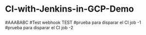 # CI-with-Jenkins-in-GCP-Demo
#AAABABC
#Test webhook TEST
#prueba para disparar el CI job -1
#prueba para disparar el CI job -2
